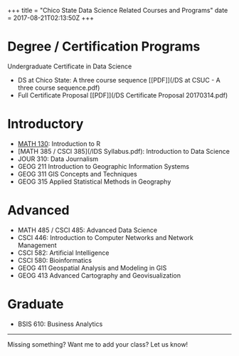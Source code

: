 +++
title = "Chico State Data Science Related Courses and Programs"
date = 2017-08-21T02:13:50Z
+++


# Degree / Certification Programs
Undergraduate Certificate in Data Science  

* DS at Chico State: A three course sequence [[PDF]](/DS at CSUC - A three course sequence.pdf)
* Full Certificate Proposal [[PDF]](/DS Certificate Proposal 20170314.pdf)


# Introductory

* [MATH 130](https://norcalbiostat.github.io/MATH130/syllabus.html): Introduction to R 
* [MATH 385 / CSCI 385](/IDS Syllabus.pdf): Introduction to Data Science
* JOUR 310: Data Journalism
* GEOG 211 Introduction to Geographic Information Systems
* GEOG 311 GIS Concepts and Techniques
* GEOG 315 Applied Statistical Methods in Geography


# Advanced

* MATH 485 / CSCI 485: Advanced Data Science 
* CSCI 446: Introduction to Computer Networks and Network Management
* CSCI 582: Artificial Intelligence 
* CSCI 580: Bioinformatics
* GEOG 411 Geospatial Analysis and Modeling in GIS
* GEOG 413 Advanced Cartography and Geovisualization

# Graduate

* BSIS 610: Business Analytics 

----

Missing something? Want me to add your class? Let us know!
